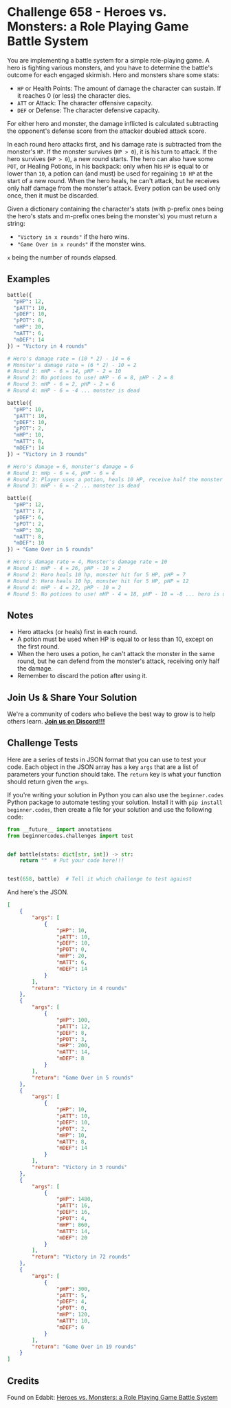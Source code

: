 # Challenge 658 - Heroes vs. Monsters: a Role Playing Game Battle System

You are implementing a battle system for a simple role-playing game. A hero is fighting various monsters, and you have to determine the battle's outcome for each engaged skirmish. Hero and monsters share some stats:

- `HP` or Health Points: The amount of damage the character can sustain. If it reaches 0 (or less) the character dies.
- `ATT` or Attack: The character offensive capacity.
- `DEF` or Defense: The character defensive capacity.

For either hero and monster, the damage inflicted is calculated subtracting the opponent's defense score from the attacker doubled attack score.

In each round hero attacks first, and his damage rate is subtracted from the monster's `HP`. If the monster survives (`HP > 0`), it is his turn to attack. If the hero survives (`HP > 0`), a new round starts. The hero can also have some `POT`, or Healing Potions, in his backpack: only when his `HP` is equal to or lower than `10`, a potion can (and must) be used for regaining `10 HP` at the start of a new round. When the hero heals, he can't attack, but he receives only half damage from the monster's attack. Every potion can be used only once, then it must be discarded.

Given a dictionary containing the character's stats (with p-prefix ones being the hero's stats and m-prefix ones being the monster's) you must return a string:

- `"Victory in x rounds"` if the hero wins.
- `"Game Over in x rounds"` if the monster wins.

`x` being the number of rounds elapsed.

## Examples
```python
battle({
  "pHP": 12,
  "pATT": 10,
  "pDEF": 10,
  "pPOT": 0,
  "mHP": 20,
  "mATT": 6,
  "mDEF": 14
}) ➞ "Victory in 4 rounds"

# Hero's damage rate = (10 * 2) - 14 = 6
# Monster's damage rate = (6 * 2) - 10 = 2
# Round 1: mHP - 6 = 14, pHP - 2 = 10
# Round 2: No potions to use! mHP - 6 = 8, pHP - 2 = 8
# Round 3: mHP - 6 = 2, pHP - 2 = 6
# Round 4: mHP - 6 = -4 ... monster is dead

battle({
  "pHP": 10,
  "pATT": 10,
  "pDEF": 10,
  "pPOT": 2,
  "mHP": 10,
  "mATT": 8,
  "mDEF": 14
}) ➞ "Victory in 3 rounds"

# Hero's damage = 6, monster's damage = 6
# Round 1: mHp - 6 = 4, pHP - 6 = 4
# Round 2: Player uses a potion, heals 10 HP, receive half the monster damage, pHP = 11
# Round 3: mHP - 6 = -2 ... monster is dead

battle({
  "pHP": 12,
  "pATT": 7,
  "pDEF": 6,
  "pPOT": 2,
  "mHP": 30,
  "mATT": 8,
  "mDEF": 10
}) ➞ "Game Over in 5 rounds"

# Hero's damage rate = 4, Monster's damage rate = 10
# Round 1: mHP - 4 = 26, pHP - 10 = 2
# Round 2: Hero heals 10 hp, monster hit for 5 HP, pHP = 7
# Round 3: Hero heals 10 hp, monster hit for 5 HP, pHP = 12
# Round 4: mHP - 4 = 22, pHP - 10 = 2
# Round 5: No potions to use! mHP - 4 = 18, pHP - 10 = -8 ... hero is dead
```
## Notes

- Hero attacks (or heals) first in each round.
- A potion must be used when HP is equal to or less than 10, except on the first round.
- When the hero uses a potion, he can't attack the monster in the same round, but he can defend from the monster's attack, receiving only half the damage.
- Remember to discard the potion after using it.

## Join Us & Share Your Solution

We're a community of coders who believe the best way to grow is to help others learn. **[Join us on Discord!!!](https://discord.gg/sfHykntuGy)**

## Challenge Tests

Here are a series of tests in JSON format that you can use to test your code. Each object in the JSON array has a key `args` that are a list of parameters your function should take. The `return` key is what your function should return given the `args`. 

If you're writing your solution in Python you can also use the `beginner.codes` Python package to automate testing your solution. Install it with `pip install beginner.codes`, then create a file for your solution and use the following code:
```python
from __future__ import annotations
from beginnercodes.challenges import test


def battle(stats: dict[str, int]) -> str:
    return ""  # Put your code here!!!


test(658, battle)  # Tell it which challenge to test against
```
And here's the JSON.
```json
[
    {
        "args": [
            {
                "pHP": 10,
                "pATT": 10,
                "pDEF": 10,
                "pPOT": 0,
                "mHP": 20,
                "mATT": 6,
                "mDEF": 14
            }
        ],
        "return": "Victory in 4 rounds"
    },
    {
        "args": [
            {
                "pHP": 100,
                "pATT": 12,
                "pDEF": 8,
                "pPOT": 3,
                "mHP": 200,
                "mATT": 14,
                "mDEF": 8
            }
        ],
        "return": "Game Over in 5 rounds"
    },
    {
        "args": [
            {
                "pHP": 10,
                "pATT": 10,
                "pDEF": 10,
                "pPOT": 2,
                "mHP": 10,
                "mATT": 8,
                "mDEF": 14
            }
        ],
        "return": "Victory in 3 rounds"
    },
    {
        "args": [
            {
                "pHP": 1480,
                "pATT": 16,
                "pDEF": 16,
                "pPOT": 4,
                "mHP": 860,
                "mATT": 14,
                "mDEF": 20
            }
        ],
        "return": "Victory in 72 rounds"
    },
    {
        "args": [
            {
                "pHP": 300,
                "pATT": 5,
                "pDEF": 4,
                "pPOT": 0,
                "mHP": 120,
                "mATT": 10,
                "mDEF": 6
            }
        ],
        "return": "Game Over in 19 rounds"
    }
]
```
## Credits

Found on Edabit: [Heroes vs. Monsters: a Role Playing Game Battle System](https://edabit.com/challenge/y3CEwBrJqqkeefgnt)
